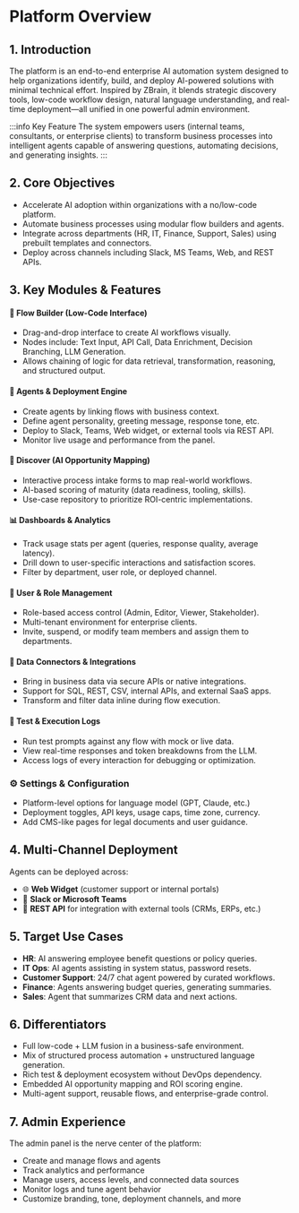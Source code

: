 # Platform Overview

## 1. Introduction
The platform is an end-to-end enterprise AI automation system designed to help organizations identify, build, and deploy AI-powered solutions with minimal technical effort. Inspired by ZBrain, it blends strategic discovery tools, low-code workflow design, natural language understanding, and real-time deployment—all unified in one powerful admin environment.

:::info Key Feature
The system empowers users (internal teams, consultants, or enterprise clients) to transform business processes into intelligent agents capable of answering questions, automating decisions, and generating insights.
:::



## 2. Core Objectives
- Accelerate AI adoption within organizations with a no/low-code platform.
- Automate business processes using modular flow builders and agents.
- Integrate across departments (HR, IT, Finance, Support, Sales) using prebuilt templates and connectors.
- Deploy across channels including Slack, MS Teams, Web, and REST APIs.

## 3. Key Modules & Features

#### 🧠 Flow Builder (Low-Code Interface)
- Drag-and-drop interface to create AI workflows visually.
- Nodes include: Text Input, API Call, Data Enrichment, Decision Branching, LLM Generation.
- Allows chaining of logic for data retrieval, transformation, reasoning, and structured output.

#### 👥 Agents & Deployment Engine
- Create agents by linking flows with business context.
- Define agent personality, greeting message, response tone, etc.
- Deploy to Slack, Teams, Web widget, or external tools via REST API.
- Monitor live usage and performance from the panel.

#### 🧭 Discover (AI Opportunity Mapping)
- Interactive process intake forms to map real-world workflows.
- AI-based scoring of maturity (data readiness, tooling, skills).
- Use-case repository to prioritize ROI-centric implementations.

#### 📊 Dashboards & Analytics
- Track usage stats per agent (queries, response quality, average latency).
- Drill down to user-specific interactions and satisfaction scores.
- Filter by department, user role, or deployed channel.

#### 🔐 User & Role Management
- Role-based access control (Admin, Editor, Viewer, Stakeholder).
- Multi-tenant environment for enterprise clients.
- Invite, suspend, or modify team members and assign them to departments.

#### 🧩 Data Connectors & Integrations
- Bring in business data via secure APIs or native integrations.
- Support for SQL, REST, CSV, internal APIs, and external SaaS apps.
- Transform and filter data inline during flow execution.

#### 📄 Test & Execution Logs
- Run test prompts against any flow with mock or live data.
- View real-time responses and token breakdowns from the LLM.
- Access logs of every interaction for debugging or optimization.

### ⚙️ Settings & Configuration
- Platform-level options for language model (GPT, Claude, etc.)
- Deployment toggles, API keys, usage caps, time zone, currency.
- Add CMS-like pages for legal documents and user guidance.

## 4. Multi-Channel Deployment
Agents can be deployed across:
- 🌐 **Web Widget** (customer support or internal portals)
- 💬 **Slack or Microsoft Teams**
- 🔁 **REST API** for integration with external tools (CRMs, ERPs, etc.)

## 5. Target Use Cases
- **HR**: AI answering employee benefit questions or policy queries.
- **IT Ops**: AI agents assisting in system status, password resets.
- **Customer Support**: 24/7 chat agent powered by curated workflows.
- **Finance**: Agents answering budget queries, generating summaries.
- **Sales**: Agent that summarizes CRM data and next actions.

## 6. Differentiators
- Full low-code + LLM fusion in a business-safe environment.
- Mix of structured process automation + unstructured language generation.
- Rich test & deployment ecosystem without DevOps dependency.
- Embedded AI opportunity mapping and ROI scoring engine.
- Multi-agent support, reusable flows, and enterprise-grade control.

## 7. Admin Experience
The admin panel is the nerve center of the platform:
- Create and manage flows and agents
- Track analytics and performance
- Manage users, access levels, and connected data sources
- Monitor logs and tune agent behavior
- Customize branding, tone, deployment channels, and more

